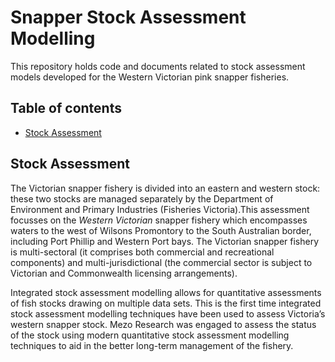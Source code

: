 Snapper Stock Assessment Modelling
===================================

This repository holds code and documents related to stock assessment models developed for the Western Victorian pink snapper fisheries.

## Table of contents
- [Stock Assessment](#stock-assessment)

## Stock Assessment

The Victorian snapper fishery is divided into an eastern and western stock: these two stocks are managed separately by the Department of Environment and Primary Industries (Fisheries Victoria).This assessment focusses on the *Western Victorian* snapper fishery which encompasses waters to the west of Wilsons Promontory to the South Australian border, including Port Phillip and Western Port bays. The Victorian snapper fishery is multi-sectoral (it comprises both commercial and recreational components) and multi-jurisdictional (the commercial sector is subject to Victorian and Commonwealth licensing arrangements). 

Integrated stock assessment modelling allows for quantitative assessments of fish stocks drawing on multiple data sets. This is the first time integrated stock assessment modelling techniques have been used to assess Victoria’s western snapper stock. Mezo Research was engaged to assess the status of the stock using modern quantitative stock assessment modelling techniques to aid in the better long-term management of the fishery.